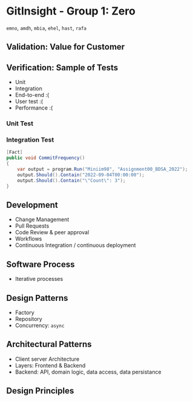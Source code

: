 # GitInsight - Group 1: Zero

`emno`, `amdh`, `mbia`, `ehel`, `hast`, `rafa`

## Validation: Value for Customer

## Verification: Sample of Tests

* Unit
* Integration
* End-to-end :(
* User test :(
* Performance :(

### Unit Test

### Integration Test

```C#
[Fact]
public void CommitFrequency()
{
    var output = program.Run("Miniim98", "Assignment00_BDSA_2022");
    output.Should().Contain("2022-09-04T00:00:00");
    output.Should().Contain("\"Count\": 3");
}
```

## Development

* Change Management
* Pull Requests
* Code Review & peer approval
* Workflows
* Continuous Integration / continuous deployment

## Software Process

* Iterative processes

## Design Patterns

* Factory
* Repository
* Concurrency: `async`

## Architectural Patterns

* Client server Architecture
* Layers: Frontend & Backend
* Backend: API, domain logic, data access, data persistance

## Design Principles

<!--
How do you make sure that you implemented the right application?
That is, provide a mapping from functional and non-functional requirements in text form to respective test cases.

Show what kind of tests are contained in your test suites and demonstrate what they are testing.

Did you apply any design patterns in your application?
If yes, describe where you applied which design pattern and what problem it solves, i.e., the reason for its application.
You choose if you present design patterns in code over via diagrams that illustrate them.

Did you apply any architectural patterns in your application?
If yes, describe where you applied which architectural pattern and describe the reason for its application.
Likely, architectural patterns in your application are best illustrated using suitable diagrams.

Did you follow any design principles?
If yes, show case some instances of [them]

Present UML diagrams for aspects of your applications that you want to highlight during your presentation, e.g., the structure of your applications, important interactions of certain classes, component, or sub-systems, etc.
-->